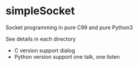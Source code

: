 # simpleSocket
Socket programming in pure C99 and pure Python3

See details in each directory

- C version support dialog
- Python version support one talk, one listen
